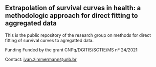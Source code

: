 ## Extrapolation of survival curves in health: a methodologic approach for direct fitting to aggregated data 

This is the public repository of the research group on methods for direct fitting of survival curves to agregatted data. 


Funding
Funded by the grant CNPq/DGITIS/SCTIE/MS nº 24/2021

Contact: ivan.zimmermann@unb.br
